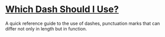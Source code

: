 # [Which Dash Should I Use?](https://dashes.rbrd.in)

A quick reference guide to the use of dashes, punctuation marks that can differ not only in length but in function.
